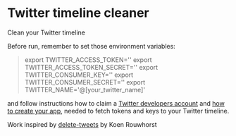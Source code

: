 # Twitter timeline cleaner
Clean your Twitter timeline

Before run, remember to set those environment variables:

> export TWITTER_ACCESS_TOKEN=''
> export TWITTER_ACCESS_TOKEN_SECRET=''
> export TWITTER_CONSUMER_KEY=''
> export TWITTER_CONSUMER_SECRET=''
> export TWITTER_NAME='@[your_twitter_name]'

and follow instructions how to claim a [Twitter developers account](https://developer.twitter.com/en/apply) and [how to create your app](https://developer.twitter.com/en/apps/create), needed to fetch tokens and keys to your Twitter timeline.

Work inspired by [delete-tweets](https://github.com/koenrh/delete-tweets) by Koen Rouwhorst
